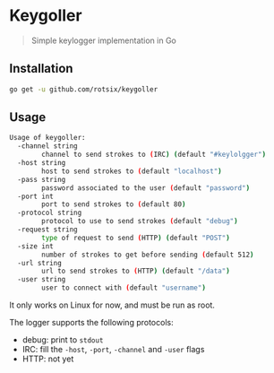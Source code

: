 # Keygoller

> Simple keylogger implementation in Go

## Installation

```sh
go get -u github.com/rotsix/keygoller
```

## Usage

```sh
Usage of keygoller:
  -channel string
    	channel to send strokes to (IRC) (default "#keylolgger")
  -host string
    	host to send strokes to (default "localhost")
  -pass string
    	password associated to the user (default "password")
  -port int
    	port to send strokes to (default 80)
  -protocol string
    	protocol to use to send strokes (default "debug")
  -request string
    	type of request to send (HTTP) (default "POST")
  -size int
    	number of strokes to get before sending (default 512)
  -url string
    	url to send strokes to (HTTP) (default "/data")
  -user string
    	user to connect with (default "username")
```

It only works on Linux for now, and must be run as root.

The logger supports the following protocols:

- debug: print to `stdout`
- IRC: fill the `-host`, `-port`, `-channel` and `-user` flags
- HTTP: not yet
